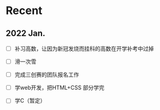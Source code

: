 # Recent
## 2022 Jan.
- [ ] 补习高数，让因为新冠发烧而挂科的高数在开学补考中过掉<br>
- [ ] 滑一次雪
- [ ] 完成三创赛的团队报名工作<br>
- [ ] 学web开发，把HTML+CSS 部分学完<br>
- [ ] 学C（暂定）
 